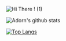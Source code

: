 ![Hi There ! (1)](https://user-images.githubusercontent.com/89528737/155587985-fdc509b7-8418-4369-a6d5-1b14aa2d0766.gif)

![Adorn's github stats](https://github-readme-stats.vercel.app/api?username=AdornChoga&theme=radical)

[![Top Langs](https://github-readme-stats.vercel.app/api/top-langs/?username=AdornChoga)](https://github.com/AdornChoga/github-readme-stats)

